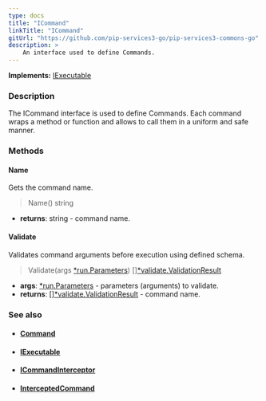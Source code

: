 ```yaml
---
type: docs
title: "ICommand"
linkTitle: "ICommand"
gitUrl: "https://github.com/pip-services3-go/pip-services3-commons-go"
description: > 
    An interface used to define Commands.
---
```


**Implements:** [IExecutable](../../run/iexecutable)

### Description

The ICommand interface is used to define Commands. Each command wraps a method or function and allows to call them in a uniform and safe manner.

### Methods

#### Name
Gets the command name.

> Name() string

- **returns**: string - command name.

#### Validate
Validates command arguments before execution using defined schema.

> Validate(args [*run.Parameters](../../run/parameters)) [][*validate.ValidationResult](../../validate/validation_result)

- **args**: [*run.Parameters](../../run/parameters) - parameters (arguments) to validate.
- **returns**: [][*validate.ValidationResult](../../validate/validation_result) - command name.

### See also
- #### [Command](../command)
- #### [IExecutable](../../run/iexecutable)
- #### [ICommandInterceptor](../icommand_interceptor)
- #### [InterceptedCommand](../intercepted_command)
